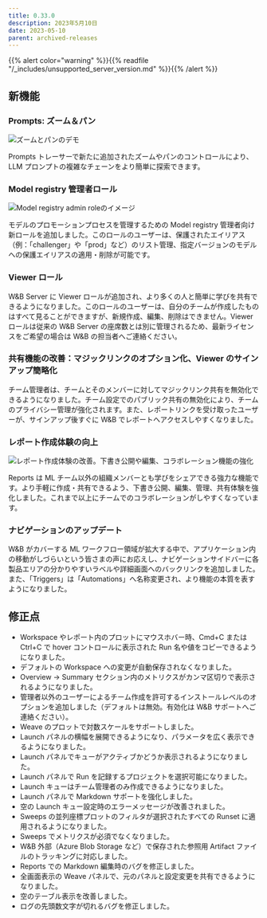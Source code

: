 ```yaml
---
title: 0.33.0
description: 2023年5月10日
date: 2023-05-10
parent: archived-releases
---
```


{{% alert color="warning" %}}{{% readfile "/_includes/unsupported_server_version.md" %}}{{% /alert %}}

## 新機能

### Prompts: ズーム＆パン

![ズームとパンのデモ](https://github.com/wandb/server/assets/97066933/c6580dff-f003-4767-86f2-ad26d40108fb)

Prompts トレーサーで新たに追加されたズームやパンのコントロールにより、LLM プロンプトの複雑なチェーンをより簡単に探索できます。

### Model registry 管理者ロール

![Model registry admin roleのイメージ](https://github.com/wandb/server/assets/97066933/b0fc6389-b8a6-437a-91a3-a991e69bca0d)

モデルのプロモーションプロセスを管理するための Model registry 管理者向け新ロールを追加しました。このロールのユーザーは、保護されたエイリアス（例：「challenger」や「prod」など）のリスト管理、指定バージョンのモデルへの保護エイリアスの適用・削除が可能です。

### Viewer ロール

W&B Server に Viewer ロールが追加され、より多くの人と簡単に学びを共有できるようになりました。このロールのユーザーは、自分のチームが作成したものはすべて見ることができますが、新規作成、編集、削除はできません。Viewer ロールは従来の W&B Server の座席数とは別に管理されるため、最新ライセンスをご希望の場合は W&B の担当者へご連絡ください。

### 共有機能の改善：マジックリンクのオプション化、Viewer のサインアップ簡略化

チーム管理者は、チームとそのメンバーに対してマジックリンク共有を無効化できるようになりました。チーム設定でのパブリック共有の無効化により、チームのプライバシー管理が強化されます。また、レポートリンクを受け取ったユーザーが、サインアップ後すぐに W&B でレポートへアクセスしやすくなりました。

### レポート作成体験の向上

![レポート作成体験の改善。下書き公開や編集、コラボレーション機能の強化](https://github.com/wandb/server/assets/97066933/c2858fd5-d2f6-47e3-9e93-f8d048df4f59)

Reports は ML チーム以外の組織メンバーとも学びをシェアできる強力な機能です。より手軽に作成・共有できるよう、下書き公開、編集、管理、共有体験を強化しました。これまで以上にチームでのコラボレーションがしやすくなっています。

### ナビゲーションのアップデート

W&B がカバーする ML ワークフロー領域が拡大する中で、アプリケーション内の移動がしづらいという皆さまの声にお応えし、ナビゲーションサイドバーに各製品エリアの分かりやすいラベルや詳細画面へのバックリンクを追加しました。また、「Triggers」は「Automations」へ名称変更され、より機能の本質を表すようになりました。

## 修正点

- Workspace やレポート内のプロットにマウスホバー時、Cmd+C または Ctrl+C で hover コントロールに表示された Run 名や値をコピーできるようになりました。
- デフォルトの Workspace への変更が自動保存されなくなりました。
- Overview → Summary セクション内のメトリクスがカンマ区切りで表示されるようになりました。
- 管理者以外のユーザーによるチーム作成を許可するインストールレベルのオプションを追加しました（デフォルトは無効。有効化は W&B サポートへご連絡ください）。
- Weave のプロットで対数スケールをサポートしました。
- Launch パネルの横幅を展開できるようになり、パラメータを広く表示できるようになりました。
- Launch パネルでキューがアクティブかどうか表示されるようになりました。
- Launch パネルで Run を記録するプロジェクトを選択可能になりました。
- Launch キューはチーム管理者のみ作成できるようになりました。
- Launch パネルで Markdown サポートを強化しました。
- 空の Launch キュー設定時のエラーメッセージが改善されました。
- Sweeps の並列座標プロットのフィルタが選択されたすべての Runset に適用されるようになりました。
- Sweeps でメトリクスが必須でなくなりました。
- W&B 外部（Azure Blob Storage など）で保存された参照用 Artifact ファイルのトラッキングに対応しました。
- Reports での Markdown 編集時のバグを修正しました。
- 全画面表示の Weave パネルで、元のパネルと設定変更を共有できるようになりました。
- 空のテーブル表示を改善しました。
- ログの先頭数文字が切れるバグを修正しました。